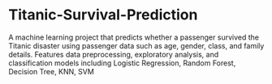 # Titanic-Survival-Prediction
A machine learning project that predicts whether a passenger survived the Titanic disaster using passenger data such as age, gender, class, and family details. Features data preprocessing, exploratory analysis, and classification models including Logistic Regression, Random Forest, Decision Tree, KNN, SVM
